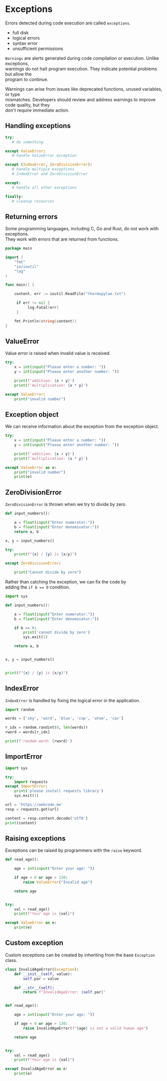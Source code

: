 # Exceptions 

Errors detected during code execution are called `exceptions`.  

- full disk
- logical errors 
- syntax error
- unsufficient permissions


`Warnings` are alerts generated during code compilation or execution. Unlike exceptions,  
warnings do not halt program execution. They indicate potential problems but allow the  
program to continue.

Warnings can arise from issues like deprecated functions, unused variables, or type  
mismatches. Developers should review and address warnings to improve code quality, but they  
don't require immediate action.  


## Handling exceptions 

```python
try:
   # do something

except ValueError:
   # handle ValueError exception

except (IndexError, ZeroDivisionError):
   # handle multiple exceptions
   # IndexError and ZeroDivisionError

except:
   # handle all other exceptions

finally:
   # cleanup resources
```

## Returning errors 

Some programming languages, including C, Go and Rust, do not work with exceptions.  
They work with errors that are returned from functions.  

```go
package main

import (
    "fmt"
    "io/ioutil"
    "log"
)

func main() {

    content, err := ioutil.ReadFile("thermopylae.txt")

     if err != nil {
          log.Fatal(err)
     }

    fmt.Println(string(content))
}
```

## ValueError 

Value error is raised when invalid value is received.  

```python
try:
    x = int(input("Please enter a number: "))
    y = int(input("Please enter another number: "))

    print(f'addition: {x + y}')
    print(f'multiplication: {x * y}')

except ValueError:
    print("invalid number")
```

## Exception object 

We can receive information about the exception from the exception object.  

```python
try:
    x = int(input("Please enter a number: "))
    y = int(input("Please enter another number: "))

    print(f'addition: {x + y}')
    print(f'multiplication: {x * y}')

except ValueError as e:
    print("invalid number")
    print(e)
```

## ZeroDivisionError 

`ZeroDivisionError` is thrown when we try to divide by zero.   

```python
def input_numbers():

    a = float(input("Enter numerator:"))
    b = float(input("Enter denominator:"))
    return a, b

x, y = input_numbers()

try:
    print(f"{x} / {y} is {x/y}")

except ZeroDivisionError:

    print("Cannot divide by zero")
```

Rather than catching the exception, we can fix the code by  
adding the `if b == 0` condition.   

```python
import sys

def input_numbers():

    a = float(input("Enter numerator:"))
    b = float(input("Enter denominator:"))

    if b == 0:
        print('cannot divide by zero')
        sys.exit(1)

    return a, b


x, y = input_numbers()


print(f"{x} / {y} is {x/y}")
```

## IndexError 

`IndexError` is handled by fixing the logical error in the application.  

```python
import random

words = ['sky', 'word', 'blue', 'cop', 'atom', 'car']

r_idx = random.randint(0, len(words))
rword = words[r_idx]

print(f'random word: {rword}')
```

## ImportError 

```python
import sys

try:
    import requests
except ImportError:
    print('please install requests library')
    sys.exit(1)

url = 'https://webcode.me'
resp = requests.get(url)

content = resp.content.decode('utf8')
print(content)
```

## Raising exceptions 

Exceptions can be raised by programmers with the `raise` keyword.  

```python
def read_age():

    age = int(input("Enter your age: "))

    if age < 0 or age > 130:
        raise ValueError("Invalid age")

    return age


try:
    val = read_age()
    print(f"Your age is {val}")

except ValueError as e:
    print(e)
```

## Custom exception 

Custom exceptions can be created by inheriting from the base `Exception` class.  

```python
class InvalidAgeError(Exception):
    def __init__(self, value):
        self.par = value

    def __str__(self):
        return f"InvalidAgeError: {self.par}"


def read_age():

    age = int(input("Enter your age: "))

    if age < 0 or age > 130:
        raise InvalidAgeError(f"{age} is not a valid human age")

    return age


try:
    val = read_age()
    print(f"Your age is {val}")

except InvalidAgeError as e:
    print(e)
```


